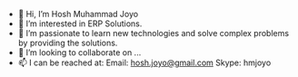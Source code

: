 - 👋 Hi, I’m Hosh Muhammad Joyo
- 👀 I’m interested in ERP Solutions.
- 🌱 I’m passionate to learn new technologies and solve complex problems by providing the solutions.
- 💞️ I’m looking to collaborate on ...
- 📫 I can be reached at: 
    Email: hosh.joyo@gmail.com
    Skype: hmjoyo

<!---
joyo-hosh/joyo-hosh is a ✨ special ✨ repository because its `README.md` (this file) appears on your GitHub profile.
You can click the Preview link to take a look at your changes.
--->
